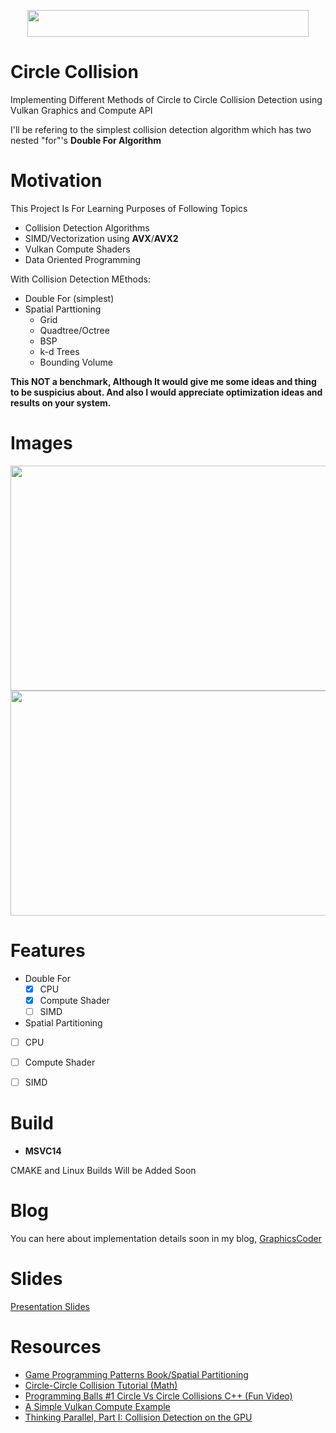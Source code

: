 <p align="center">
<img src="https://raw.githubusercontent.com/Erfan-Ahmadi/circle_collision/master/docs/LOGO.png" align="center" alt="" width="450" height="43" />
</p>

# Circle Collision
Implementing Different Methods of Circle to Circle Collision Detection using Vulkan Graphics and Compute API  

I'll be refering to the simplest collision detection algorithm which has two nested "for"'s **Double For Algorithm**  

# Motivation

This Project Is For Learning Purposes of Following Topics
- Collision Detection Algorithms
- SIMD/Vectorization using **AVX**/**AVX2**
- Vulkan Compute Shaders
- Data Oriented Programming

With Collision Detection MEthods:
- Double For (simplest)
- Spatial Parttioning
  - Grid
  - Quadtree/Octree
  - BSP
  - k-d Trees
  - Bounding Volume 

**This NOT a benchmark, Although It would give me some ideas and thing to be suspicius about.
And also I would appreciate optimization ideas and results on your system.**

# Images

 <img src="https://raw.githubusercontent.com/Erfan-Ahmadi/circle_collision/master/docs/heart_collision.jpg" alt="" width="640" height="360" />
 <img src="https://raw.githubusercontent.com/Erfan-Ahmadi/circle_collision/master/docs/draw-fun.gif" alt="" width="640" height="360" />


# Features

- Double For
  - [x] CPU
  - [x] Compute Shader
  - [ ] SIMD
  
 - Spatial Partitioning
  - [ ] CPU
  - [ ] Compute Shader
  - [ ] SIMD
  

# Build
- **MSVC14** 

CMAKE and Linux Builds Will be Added Soon

# Blog 
You can here about implementation details soon in my blog, [GraphicsCoder](https://graphicscoder.com)

# Slides
[Presentation Slides](https://docs.google.com/presentation/d/1qI02vD9Wr6rhxHnOlLWc8WHF7K7XYQr85-vk4y1C0ro/edit?usp=sharing)  

# Resources
- [Game Programming Patterns Book/Spatial Partitioning](https://gameprogrammingpatterns.com/spatial-partition.html)
- [Circle-Circle Collision Tutorial (Math)](https://ericleong.me/research/circle-circle/)
- [Programming Balls #1 Circle Vs Circle Collisions C++ (Fun Video)](https://www.youtube.com/watch?v=LPzyNOHY3A4s)
- [A Simple Vulkan Compute Example](http://www.duskborn.com/posts/a-simple-vulkan-compute-example/)
- [Thinking Parallel, Part I: Collision Detection on the GPU](https://devblogs.nvidia.com/thinking-parallel-part-i-collision-detection-gpu/)
